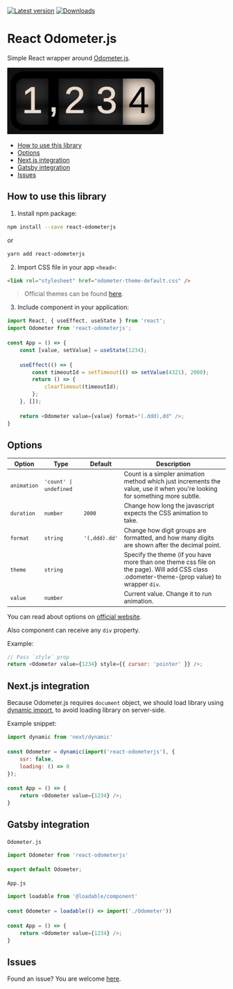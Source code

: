 [![Latest version](https://img.shields.io/npm/v/react-odometerjs)](https://www.npmjs.com/package/react-odometerjs)
[![Downloads](https://img.shields.io/npm/dm/react-odometerjs)](https://www.npmjs.com/package/react-odometerjs)

# React Odometer.js

Simple React wrapper around [Odometer.js](https://github.com/HubSpot/odometer).

![Preview](preview.gif)

  - [How to use this library](#how-to-use-this-library)
  - [Options](#options)
  - [Next.js integration](#nextjs-integration)
  - [Gatsby integration](#gatsby-integration)
  - [Issues](#issues)

## How to use this library

1. Install npm package:

```bash
npm install --save react-odometerjs
```

or

```bash
yarn add react-odometerjs
```

2. Import CSS file in your app `<head>`:

```html
<link rel="stylesheet" href="odometer-theme-default.css" />
```

> Official themes can be found [here](http://github.hubspot.com/odometer/api/themes/).

3. Include component in your application:

```javascript
import React, { useEffect, useState } from 'react';
import Odometer from 'react-odometerjs';

const App = () => {
    const [value, setValue] = useState(1234);

    useEffect(() => {
        const timeoutId = setTimeout(() => setValue(4321), 2000);
        return () => {
            clearTimeout(timeoutId);
        };
    }, []);

    return <Odometer value={value} format="(.ddd),dd" />;
}
```

## Options

| Option      | Type                   | Default       | Description                                                                                                                                 |
| ----------- | ---------------------- | ------------- | ------------------------------------------------------------------------------------------------------------------------------------------- |
| `animation` | `'count' \| undefined` |               | Count is a simpler animation method which just increments the value, use it when you're looking for something more subtle.                  |
| `duration`  | `number`               | `2000`        | Change how long the javascript expects the CSS animation to take.                                                                           |
| `format`    | `string`               | `'(,ddd).dd'` | Change how digit groups are formatted, and how many digits are shown after the decimal point.                                               |
| `theme`     | `string`               |               | Specify the theme (if you have more than one theme css file on the page). Will add CSS class .odometer-theme-{prop value} to wrapper `div`. |
| `value`     | `number`               |               | Current value. Change it to run animation.                                                                                                  |

You can read about options on [official website](http://github.hubspot.com/odometer/).

Also component can receive any `div` property.

Example:

```javascript
// Pass `style` prop
return <Odometer value={1234} style={{ cursor: 'pointer' }} />;
```

## Next.js integration

Because Odometer.js requires `document` object, we should load library using
[dynamic import](https://github.com/zeit/next.js/#dynamic-import), to avoid loading library on server-side.

Example snippet:

```javascript
import dynamic from 'next/dynamic'

const Odometer = dynamic(import('react-odometerjs'), {
    ssr: false,
    loading: () => 0
});

const App = () => {
    return <Odometer value={1234} />;
}
```

## Gatsby integration

`Odometer.js`
```js
import Odometer from 'react-odometerjs'

export default Odometer;
```

`App.js`
```js
import loadable from '@loadable/component'

const Odometer = loadable(() => import('./Odometer'))

const App = () => {
    return <Odometer value={1234} />;
}
```

## Issues

Found an issue? You are welcome [here](https://github.com/inferusvv/react-odometerjs/issues).
